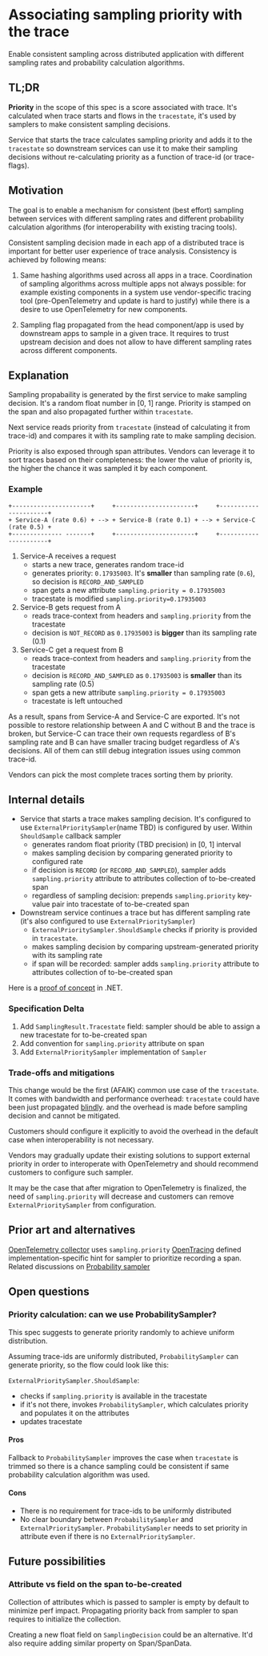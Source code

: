 # Associating sampling priority with the trace

Enable consistent sampling across distributed application with different
sampling rates and probability calculation algorithms.

## TL;DR

**Priority** in the scope of this spec is a score associated with trace.
It's calculated when trace starts and flows in the `tracestate`, it's
used by samplers to make consistent sampling decisions.

Service that starts the trace calculates sampling priority and adds it to the
`tracestate` so downstream services can use it to make their sampling decisions
without re-calculating priority as a function of trace-id (or trace-flags).

## Motivation

The goal is to enable a mechanism for consistent (best effort) sampling
between services with different sampling rates and different probability
calculation algorithms (for interoperability with existing tracing tools).

Consistent sampling decision made in each app of a distributed trace is
important for better user experience of trace analysis. Consistency is achieved
by following means:

1. Same hashing algorithms used across all apps in a trace.
   Coordination of sampling algorithms across multiple apps not always possible:
   for example existing components in a system use vendor-specific
   tracing tool (pre-OpenTelemetry and update is hard to justify) while there
   is a desire to use OpenTelemetry for new components.

2. Sampling flag propagated from the head component/app is used by downstream
   apps to sample in a given trace.
   It requires to trust upstream decision and does not allow to have different
   sampling rates across different components.

## Explanation

Sampling propabaility is generated by the first service to make sampling
decision. It's a random float number in [0, 1] range.
Priority is stamped on the span and also propagated further within `tracestate`.

Next service reads priority from `tracestate` (instead of calculating it from
trace-id) and compares it with its sampling rate to make sampling decision.

Priority is also exposed through span attributes. Vendors can leverage it
to sort traces based on their completeness: the lower the value of priority is,
the higher the chance it was sampled it by each component.

### Example

```
+----------------------+     +----------------------+     +----------------------+
+ Service-A (rate 0.6) + --> + Service-B (rate 0.1) + --> + Service-C (rate 0.5) +
+-------------- -------+     +----------------------+     +----------------------+
```

1. Service-A receives a request
   - starts a new trace, generates random trace-id
   - generates priority: `0.17935003`. It's **smaller** than sampling rate
     (`0.6`), so decision is `RECORD_AND_SAMPLED`
   - span gets a new attribute `sampling.priority = 0.17935003`
   - tracestate is modified `sampling.priority=0.17935003`
2. Service-B gets request from A
   - reads trace-context from headers and `sampling.priority` from the
     tracestate
   - decision is `NOT_RECORD` as `0.17935003` is **bigger** than its
     sampling rate (0.1)
3. Service-C get a request from B
   - reads trace-context from headers and `sampling.priority` from the
     tracestate
   - decision is `RECORD_AND_SAMPLED` as `0.17935003` is **smaller** than its
     sampling rate (0.5)
   - span gets a new attribute `sampling.priority = 0.17935003`
   - tracestate is left untouched

As a result, spans from Service-A and Service-C are exported.
It's not possible to restore relationship between A and C without B and the
trace is broken, but Service-C can trace their own requests regardless of B's
sampling rate and B can have smaller tracing budget regardless of A's decisions.
All of them can still debug integration issues using common trace-id.

Vendors can pick the most complete traces sorting them by priority.

## Internal details

- Service that starts a trace makes sampling decision.  It's configured to use
`ExternalPrioritySampler`(name TBD) is configured by user. Within `ShouldSample`
callback sampler
  - generates random float priority (TBD precision) in [0, 1] interval
  - makes sampling decision by comparing generated priority to configured rate
  - if decision is `RECORD` (or `RECORD_AND_SAMPLED`), sampler adds
    `sampling.priority` attribute to attributes collection of to-be-created span
  - regardless of sampling decision: prepends `sampling.priority` key-value pair
    into tracestate of to-be-created span
- Downstream service continues a trace but has different sampling rate (it's
  also configured to use `ExternalPrioritySampler`)
  - `ExternalPrioritySampler.ShouldSample` checks if priority is provided in
    `tracestate`.
  - makes sampling decision by comparing upstream-generated priority with its
    sampling rate
  - if span will be recorded: sampler adds `sampling.priority` attribute to
    attributes collection of to-be-created span

Here is a [proof of concept](https://github.com/lmolkova/opentelemetry-dotnet/pull/1)
in .NET.

### Specification Delta

1. Add `SamplingResult.Tracestate` field: sampler should be able to assign a
   new tracestate for to-be-created span
2. Add convention for `sampling.priority` attribute on span
3. Add `ExternalPrioritySampler` implementation of `Sampler`

### Trade-offs and mitigations

This change would be the first (AFAIK) common use case of the `tracestate`.
It comes with bandwidth and performance overhead: `tracestate` could have
been just propagated [blindly](https://github.com/open-telemetry/opentelemetry-specification/issues/478).
and the overhead is made before sampling decision and cannot be mitigated.

Customers should configure it explicitly to avoid the overhead in the default
case when interoperability is not necessary.

Vendors may gradually update their existing solutions to support external
priority in order to interoperate with OpenTelemetry and should recommend
customers to configure such sampler.

It may be the case that after migration to OpenTelemetry is finalized, the need
of `sampling.priority` will decrease and customers can remove
`ExternalPrioritySampler` from configuration.

## Prior art and alternatives

[OpenTelemetry collector](https://github.com/open-telemetry/opentelemetry-collector/blob/60b03d0d2d503351501291b30836d2126487a741/processor/samplingprocessor/probabilisticsamplerprocessor/testdata/config.yaml#L10) uses `sampling.priority`
[OpenTracing](https://github.com/opentracing/specification/blob/master/semantic_conventions.md)
defined implementation-specific hint for sampler to prioritize recording a span.
Related discussions on [Probability sampler](https://github.com/open-telemetry/opentelemetry-specification/pull/570)

## Open questions

### Priority calculation: can we use ProbabilitySampler?

This spec suggests to generate priority randomly to achieve uniform
distribution.

Assuming trace-ids are uniformly distributed, `ProbabilitySampler` can generate
priority, so the flow could look like this:

`ExternalPrioritySampler.ShouldSample`:

- checks if `sampling.priority` is available in the tracestate
- if it's not there, invokes `ProbabilitySampler`, which calculates priority
  and populates it on the attributes
- updates tracestate

#### Pros

Fallback to `ProbabilitySampler` improves the case when `tracestate` is trimmed
so there is a chance sampling could be consistent if same probability
calculation algorithm was used.

#### Cons

- There is no requirement for trace-ids to be uniformly distributed
- No clear boundary between `ProbabilitySampler` and `ExternalPrioritySampler`.
`ProbabilitySampler` needs to set priority in attribute even if there is no
`ExternalPrioritySampler`.

## Future possibilities

### Attribute vs field on the span to-be-created

Collection of attributes which is passed to sampler is empty by default to
minimize perf impact. Propagating priority back from sampler to span requires
to initialize the collection.

Creating a new float field on `SamplingDecision` could be an alternative.
It'd also require adding similar property on Span/SpanData.
